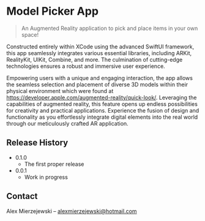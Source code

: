 # Model Picker App
> An Augmented Reality application to pick and place items in your own space!


Constructed entirely within XCode using the advanced SwiftUI framework, this app seamlessly integrates various essential libraries, including ARKit, RealityKit, UIKit, Combine, and more. The culmination of cutting-edge technologies ensures a robust and immersive user experience.

Empowering users with a unique and engaging interaction, the app allows the seamless selection and placement of diverse 3D models within their physical environment which were found at https://developer.apple.com/augmented-reality/quick-look/. Leveraging the capabilities of augmented reality, this feature opens up endless possibilities for creativity and practical applications. Experience the fusion of design and functionality as you effortlessly integrate digital elements into the real world through our meticulously crafted AR application.

## Release History

* 0.1.0
    * The first proper release
* 0.0.1
    * Work in progress

## Contact

Alex Mierzejewski – alexmierzejewski@hotmail.com
